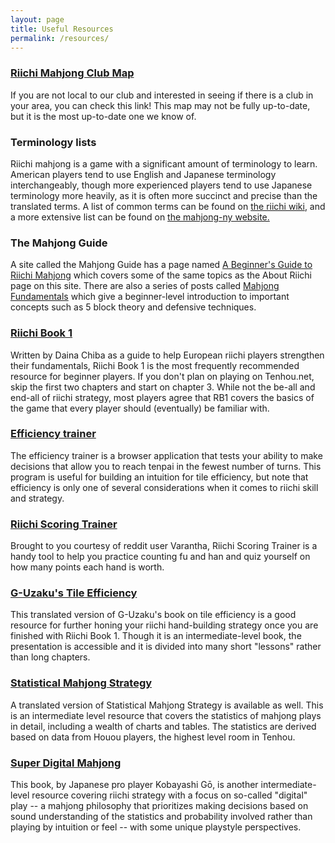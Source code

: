 ```yaml
---
layout: page
title: Useful Resources
permalink: /resources/
---
```


### [Riichi Mahjong Club Map](https://jellicodemahjong.wordpress.com/world-riichi-map/)

If you are not local to our club and interested in seeing if there is a club in your area, you can check this link! This map may not be fully up-to-date, but it is the most up-to-date one we know of.

### Terminology lists

Riichi mahjong is a game with a significant amount of terminology to learn. American players tend to use English and Japanese terminology interchangeably, though more experienced players tend to use Japanese terminology more heavily, as it is often more succinct and precise than the translated terms. A list of common terms can be found on [the riichi wiki](https://riichi.wiki/List_of_terminology_by_alphabetical_order), and a more extensive list can be found on [the mahjong-ny website.](http://mahjong-ny.com/features/terminology/)

### The Mahjong Guide

A site called the Mahjong Guide has a page named [A Beginner's Guide to Riichi Mahjong](https://mahjong.guide/a-beginners-guide-to-riichi-mahjong/) which covers some of the same topics as the About Riichi page on this site. There are also a series of posts called [Mahjong Fundamentals](https://mahjong.guide/2017/12/29/mahjong-fundamentals-1-introduction/) which give a beginner-level introduction to important concepts such as 5 block theory and defensive techniques.

### [Riichi Book 1](https://github.com/dainachiba/RiichiBooks/raw/master/RiichiBook1.pdf)

Written by Daina Chiba as a guide to help European riichi players strengthen their fundamentals, Riichi Book 1 is the most frequently recommended resource for beginner players. If you don't plan on playing on Tenhou.net, skip the first two chapters and start on chapter 3. While not the be-all and end-all of riichi strategy, most players agree that RB1 covers the basics of the game that every player should (eventually) be familiar with.

### [Efficiency trainer](https://euophrys.itch.io/mahjong-efficiency-trainer)

The efficiency trainer is a browser application that tests your ability to make decisions that allow you to reach tenpai in the fewest number of turns. This program is useful for building an intuition for tile efficiency, but note that efficiency is only one of several considerations when it comes to riichi skill and strategy.

### [Riichi Scoring Trainer](https://scoringtrainer.konbamwa.net/)

Brought to you courtesy of reddit user Varantha, Riichi Scoring Trainer is a handy tool to help you practice counting fu and han and quiz yourself on how many points each hand is worth.

### [G-Uzaku's Tile Efficiency](https://drive.google.com/file/d/1ApHp2Dm-3dkEQTEAnmfTsk8J6OaH8d4G/view)

This translated version of G-Uzaku's book on tile efficiency is a good resource for further honing your riichi hand-building strategy once you are finished with Riichi Book 1. Though it is an intermediate-level book, the presentation is accessible and it is divided into many short "lessons" rather than long chapters.

### [Statistical Mahjong Strategy](https://files.riichi.moe/mjg/books%20(en)/Statistical%20Mahjong%20Strategy%20(sms).pdf)

A translated version of Statistical Mahjong Strategy is available as well. This is an intermediate level resource that covers the statistics of mahjong plays in detail, including a wealth of charts and tables. The statistics are derived based on data from Houou players, the highest level room in Tenhou.

### [Super Digital Mahjong](https://natsuai.com/mahjong/digital/)

This book, by Japanese pro player Kobayashi Gō, is another intermediate-level resource covering riichi strategy with a focus on so-called "digital" play -- a mahjong philosophy that prioritizes making decisions based on sound understanding of the statistics and probability involved rather than playing by intuition or feel -- with some unique playstyle perspectives.

